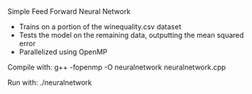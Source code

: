 Simple Feed Forward Neural Network

- Trains on a portion of the winequality.csv dataset
- Tests the model on the remaining data, outputting the mean squared error
- Parallelized using OpenMP

Compile with:
g++ -fopenmp -O neuralnetwork neuralnetwork.cpp

Run with:
./neuralnetwork
